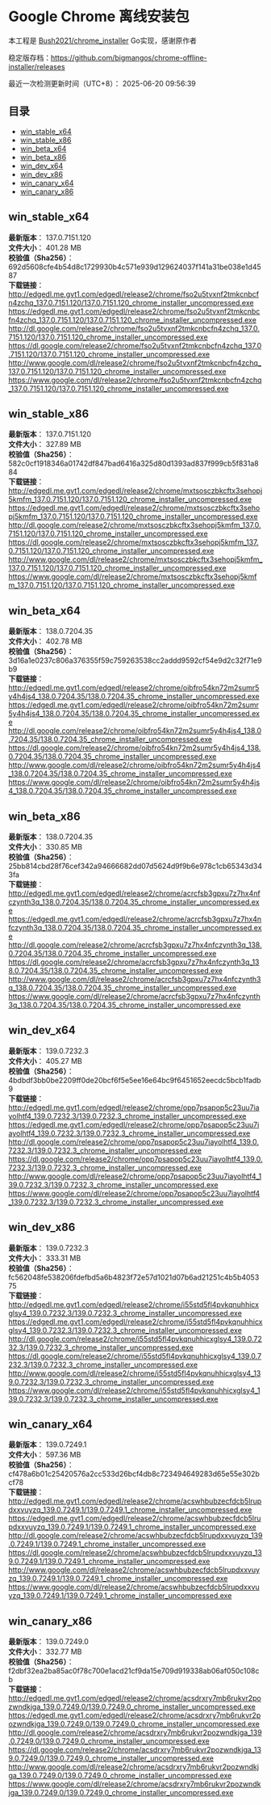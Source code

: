 # Google Chrome 离线安装包
本工程是 [Bush2021/chrome_installer](https://github.com/Bush2021/chrome_installer) Go实现，感谢原作者

稳定版存档：<https://github.com/bigmangos/chrome-offline-installer/releases>

最近一次检测更新时间（UTC+8）：
2025-06-20 09:56:39

## 目录
* [win_stable_x64](https://github.com/bigmangos/chrome-offline-installer?tab=readme-ov-file#win_stable_x64)
* [win_stable_x86](https://github.com/bigmangos/chrome-offline-installer?tab=readme-ov-file#win_stable_x86)
* [win_beta_x64](https://github.com/bigmangos/chrome-offline-installer?tab=readme-ov-file#win_beta_x64)
* [win_beta_x86](https://github.com/bigmangos/chrome-offline-installer?tab=readme-ov-file#win_beta_x86)
* [win_dev_x64](https://github.com/bigmangos/chrome-offline-installer?tab=readme-ov-file#win_dev_x64)
* [win_dev_x86](https://github.com/bigmangos/chrome-offline-installer?tab=readme-ov-file#win_dev_x86)
* [win_canary_x64](https://github.com/bigmangos/chrome-offline-installer?tab=readme-ov-file#win_canary_x64)
* [win_canary_x86](https://github.com/bigmangos/chrome-offline-installer?tab=readme-ov-file#win_canary_x86)

## win_stable_x64
**最新版本**： 137.0.7151.120  
**文件大小**： 401.28 MB  
**校验值（Sha256）**： 692d5608cfe4b54d8c1729930b4c571e939d129624037f141a31be038e1d4587  
**下载链接**：
http://edgedl.me.gvt1.com/edgedl/release2/chrome/fso2u5tvxnf2tmkcnbcfn4zchq_137.0.7151.120/137.0.7151.120_chrome_installer_uncompressed.exe
https://edgedl.me.gvt1.com/edgedl/release2/chrome/fso2u5tvxnf2tmkcnbcfn4zchq_137.0.7151.120/137.0.7151.120_chrome_installer_uncompressed.exe
http://dl.google.com/release2/chrome/fso2u5tvxnf2tmkcnbcfn4zchq_137.0.7151.120/137.0.7151.120_chrome_installer_uncompressed.exe
https://dl.google.com/release2/chrome/fso2u5tvxnf2tmkcnbcfn4zchq_137.0.7151.120/137.0.7151.120_chrome_installer_uncompressed.exe
http://www.google.com/dl/release2/chrome/fso2u5tvxnf2tmkcnbcfn4zchq_137.0.7151.120/137.0.7151.120_chrome_installer_uncompressed.exe
https://www.google.com/dl/release2/chrome/fso2u5tvxnf2tmkcnbcfn4zchq_137.0.7151.120/137.0.7151.120_chrome_installer_uncompressed.exe
## win_stable_x86
**最新版本**： 137.0.7151.120  
**文件大小**： 327.89 MB  
**校验值（Sha256）**： 582c0cf1918346a01742df847bad6416a325d80d1393ad837f999cb5f831a884  
**下载链接**：
http://edgedl.me.gvt1.com/edgedl/release2/chrome/mxtsosczbkcftx3sehopj5kmfm_137.0.7151.120/137.0.7151.120_chrome_installer_uncompressed.exe
https://edgedl.me.gvt1.com/edgedl/release2/chrome/mxtsosczbkcftx3sehopj5kmfm_137.0.7151.120/137.0.7151.120_chrome_installer_uncompressed.exe
http://dl.google.com/release2/chrome/mxtsosczbkcftx3sehopj5kmfm_137.0.7151.120/137.0.7151.120_chrome_installer_uncompressed.exe
https://dl.google.com/release2/chrome/mxtsosczbkcftx3sehopj5kmfm_137.0.7151.120/137.0.7151.120_chrome_installer_uncompressed.exe
http://www.google.com/dl/release2/chrome/mxtsosczbkcftx3sehopj5kmfm_137.0.7151.120/137.0.7151.120_chrome_installer_uncompressed.exe
https://www.google.com/dl/release2/chrome/mxtsosczbkcftx3sehopj5kmfm_137.0.7151.120/137.0.7151.120_chrome_installer_uncompressed.exe
## win_beta_x64
**最新版本**： 138.0.7204.35  
**文件大小**： 402.78 MB  
**校验值（Sha256）**： 3d16a1e0237c806a376355f59c759263538cc2addd9592cf54e9d2c32f71e9b9  
**下载链接**：
http://edgedl.me.gvt1.com/edgedl/release2/chrome/oibfro54kn72m2sumr5y4h4js4_138.0.7204.35/138.0.7204.35_chrome_installer_uncompressed.exe
https://edgedl.me.gvt1.com/edgedl/release2/chrome/oibfro54kn72m2sumr5y4h4js4_138.0.7204.35/138.0.7204.35_chrome_installer_uncompressed.exe
http://dl.google.com/release2/chrome/oibfro54kn72m2sumr5y4h4js4_138.0.7204.35/138.0.7204.35_chrome_installer_uncompressed.exe
https://dl.google.com/release2/chrome/oibfro54kn72m2sumr5y4h4js4_138.0.7204.35/138.0.7204.35_chrome_installer_uncompressed.exe
http://www.google.com/dl/release2/chrome/oibfro54kn72m2sumr5y4h4js4_138.0.7204.35/138.0.7204.35_chrome_installer_uncompressed.exe
https://www.google.com/dl/release2/chrome/oibfro54kn72m2sumr5y4h4js4_138.0.7204.35/138.0.7204.35_chrome_installer_uncompressed.exe
## win_beta_x86
**最新版本**： 138.0.7204.35  
**文件大小**： 330.85 MB  
**校验值（Sha256）**： 25bb814cbd28f76cef342a94666682dd07d5624d9f9b6e978c1cb65343d343fa  
**下载链接**：
http://edgedl.me.gvt1.com/edgedl/release2/chrome/acrcfsb3gpxu7z7hx4nfczynth3q_138.0.7204.35/138.0.7204.35_chrome_installer_uncompressed.exe
https://edgedl.me.gvt1.com/edgedl/release2/chrome/acrcfsb3gpxu7z7hx4nfczynth3q_138.0.7204.35/138.0.7204.35_chrome_installer_uncompressed.exe
http://dl.google.com/release2/chrome/acrcfsb3gpxu7z7hx4nfczynth3q_138.0.7204.35/138.0.7204.35_chrome_installer_uncompressed.exe
https://dl.google.com/release2/chrome/acrcfsb3gpxu7z7hx4nfczynth3q_138.0.7204.35/138.0.7204.35_chrome_installer_uncompressed.exe
http://www.google.com/dl/release2/chrome/acrcfsb3gpxu7z7hx4nfczynth3q_138.0.7204.35/138.0.7204.35_chrome_installer_uncompressed.exe
https://www.google.com/dl/release2/chrome/acrcfsb3gpxu7z7hx4nfczynth3q_138.0.7204.35/138.0.7204.35_chrome_installer_uncompressed.exe
## win_dev_x64
**最新版本**： 139.0.7232.3  
**文件大小**： 405.27 MB  
**校验值（Sha256）**： 4bdbdf3bb0be2209ff0de20bcf6f5e5ee16e64bc9f6451652eecdc5bcb1fadb9  
**下载链接**：
http://edgedl.me.gvt1.com/edgedl/release2/chrome/opp7psapop5c23uu7iayolhtf4_139.0.7232.3/139.0.7232.3_chrome_installer_uncompressed.exe
https://edgedl.me.gvt1.com/edgedl/release2/chrome/opp7psapop5c23uu7iayolhtf4_139.0.7232.3/139.0.7232.3_chrome_installer_uncompressed.exe
http://dl.google.com/release2/chrome/opp7psapop5c23uu7iayolhtf4_139.0.7232.3/139.0.7232.3_chrome_installer_uncompressed.exe
https://dl.google.com/release2/chrome/opp7psapop5c23uu7iayolhtf4_139.0.7232.3/139.0.7232.3_chrome_installer_uncompressed.exe
http://www.google.com/dl/release2/chrome/opp7psapop5c23uu7iayolhtf4_139.0.7232.3/139.0.7232.3_chrome_installer_uncompressed.exe
https://www.google.com/dl/release2/chrome/opp7psapop5c23uu7iayolhtf4_139.0.7232.3/139.0.7232.3_chrome_installer_uncompressed.exe
## win_dev_x86
**最新版本**： 139.0.7232.3  
**文件大小**： 333.31 MB  
**校验值（Sha256）**： fc562048fe538206fdefbd5a6b4823f72e57d1021d07b6ad21251c4b5b405375  
**下载链接**：
http://edgedl.me.gvt1.com/edgedl/release2/chrome/i55std5fl4pvkqnuhhicxglsy4_139.0.7232.3/139.0.7232.3_chrome_installer_uncompressed.exe
https://edgedl.me.gvt1.com/edgedl/release2/chrome/i55std5fl4pvkqnuhhicxglsy4_139.0.7232.3/139.0.7232.3_chrome_installer_uncompressed.exe
http://dl.google.com/release2/chrome/i55std5fl4pvkqnuhhicxglsy4_139.0.7232.3/139.0.7232.3_chrome_installer_uncompressed.exe
https://dl.google.com/release2/chrome/i55std5fl4pvkqnuhhicxglsy4_139.0.7232.3/139.0.7232.3_chrome_installer_uncompressed.exe
http://www.google.com/dl/release2/chrome/i55std5fl4pvkqnuhhicxglsy4_139.0.7232.3/139.0.7232.3_chrome_installer_uncompressed.exe
https://www.google.com/dl/release2/chrome/i55std5fl4pvkqnuhhicxglsy4_139.0.7232.3/139.0.7232.3_chrome_installer_uncompressed.exe
## win_canary_x64
**最新版本**： 139.0.7249.1  
**文件大小**： 597.36 MB  
**校验值（Sha256）**： cf478a6b01c25420576a2cc533d26bcf4db8c723494649283d65e55e302bcf78  
**下载链接**：
http://edgedl.me.gvt1.com/edgedl/release2/chrome/acswhbubzecfdcb5lrupdxxvuyzq_139.0.7249.1/139.0.7249.1_chrome_installer_uncompressed.exe
https://edgedl.me.gvt1.com/edgedl/release2/chrome/acswhbubzecfdcb5lrupdxxvuyzq_139.0.7249.1/139.0.7249.1_chrome_installer_uncompressed.exe
http://dl.google.com/release2/chrome/acswhbubzecfdcb5lrupdxxvuyzq_139.0.7249.1/139.0.7249.1_chrome_installer_uncompressed.exe
https://dl.google.com/release2/chrome/acswhbubzecfdcb5lrupdxxvuyzq_139.0.7249.1/139.0.7249.1_chrome_installer_uncompressed.exe
http://www.google.com/dl/release2/chrome/acswhbubzecfdcb5lrupdxxvuyzq_139.0.7249.1/139.0.7249.1_chrome_installer_uncompressed.exe
https://www.google.com/dl/release2/chrome/acswhbubzecfdcb5lrupdxxvuyzq_139.0.7249.1/139.0.7249.1_chrome_installer_uncompressed.exe
## win_canary_x86
**最新版本**： 139.0.7249.0  
**文件大小**： 332.77 MB  
**校验值（Sha256）**： f2dbf32ea2ba85ac0f78c700e1acd21cf9da15e709d919338ab06af050c108cb  
**下载链接**：
http://edgedl.me.gvt1.com/edgedl/release2/chrome/acsdrxry7mb6rukvr2pozwndkjga_139.0.7249.0/139.0.7249.0_chrome_installer_uncompressed.exe
https://edgedl.me.gvt1.com/edgedl/release2/chrome/acsdrxry7mb6rukvr2pozwndkjga_139.0.7249.0/139.0.7249.0_chrome_installer_uncompressed.exe
http://dl.google.com/release2/chrome/acsdrxry7mb6rukvr2pozwndkjga_139.0.7249.0/139.0.7249.0_chrome_installer_uncompressed.exe
https://dl.google.com/release2/chrome/acsdrxry7mb6rukvr2pozwndkjga_139.0.7249.0/139.0.7249.0_chrome_installer_uncompressed.exe
http://www.google.com/dl/release2/chrome/acsdrxry7mb6rukvr2pozwndkjga_139.0.7249.0/139.0.7249.0_chrome_installer_uncompressed.exe
https://www.google.com/dl/release2/chrome/acsdrxry7mb6rukvr2pozwndkjga_139.0.7249.0/139.0.7249.0_chrome_installer_uncompressed.exe
